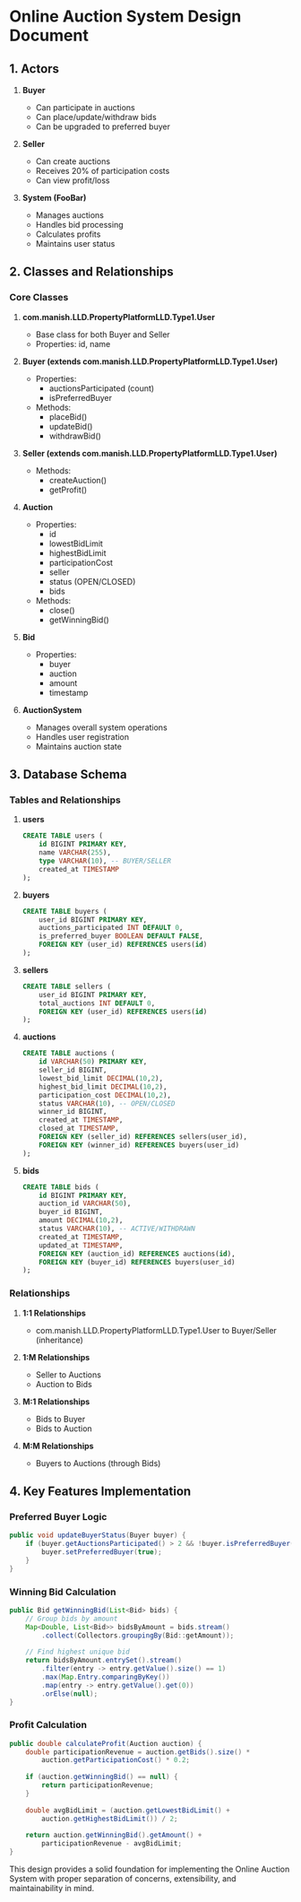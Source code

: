 # Online Auction System Design Document

## 1. Actors

1. **Buyer**
   - Can participate in auctions
   - Can place/update/withdraw bids
   - Can be upgraded to preferred buyer

2. **Seller**
   - Can create auctions
   - Receives 20% of participation costs
   - Can view profit/loss

3. **System (FooBar)**
   - Manages auctions
   - Handles bid processing
   - Calculates profits
   - Maintains user status

## 2. Classes and Relationships

### Core Classes

1. **com.manish.LLD.PropertyPlatformLLD.Type1.User**
   - Base class for both Buyer and Seller
   - Properties: id, name

2. **Buyer (extends com.manish.LLD.PropertyPlatformLLD.Type1.User)**
   - Properties:
     - auctionsParticipated (count)
     - isPreferredBuyer
   - Methods:
     - placeBid()
     - updateBid()
     - withdrawBid()

3. **Seller (extends com.manish.LLD.PropertyPlatformLLD.Type1.User)**
   - Methods:
     - createAuction()
     - getProfit()

4. **Auction**
   - Properties:
     - id
     - lowestBidLimit
     - highestBidLimit
     - participationCost
     - seller
     - status (OPEN/CLOSED)
     - bids
   - Methods:
     - close()
     - getWinningBid()

5. **Bid**
   - Properties:
     - buyer
     - auction
     - amount
     - timestamp

6. **AuctionSystem**
   - Manages overall system operations
   - Handles user registration
   - Maintains auction state

## 3. Database Schema

### Tables and Relationships

1. **users**
   ```sql
   CREATE TABLE users (
       id BIGINT PRIMARY KEY,
       name VARCHAR(255),
       type VARCHAR(10), -- BUYER/SELLER
       created_at TIMESTAMP
   );
   ```

2. **buyers**
   ```sql
   CREATE TABLE buyers (
       user_id BIGINT PRIMARY KEY,
       auctions_participated INT DEFAULT 0,
       is_preferred_buyer BOOLEAN DEFAULT FALSE,
       FOREIGN KEY (user_id) REFERENCES users(id)
   );
   ```

3. **sellers**
   ```sql
   CREATE TABLE sellers (
       user_id BIGINT PRIMARY KEY,
       total_auctions INT DEFAULT 0,
       FOREIGN KEY (user_id) REFERENCES users(id)
   );
   ```

4. **auctions**
   ```sql
   CREATE TABLE auctions (
       id VARCHAR(50) PRIMARY KEY,
       seller_id BIGINT,
       lowest_bid_limit DECIMAL(10,2),
       highest_bid_limit DECIMAL(10,2),
       participation_cost DECIMAL(10,2),
       status VARCHAR(10), -- OPEN/CLOSED
       winner_id BIGINT,
       created_at TIMESTAMP,
       closed_at TIMESTAMP,
       FOREIGN KEY (seller_id) REFERENCES sellers(user_id),
       FOREIGN KEY (winner_id) REFERENCES buyers(user_id)
   );
   ```

5. **bids**
   ```sql
   CREATE TABLE bids (
       id BIGINT PRIMARY KEY,
       auction_id VARCHAR(50),
       buyer_id BIGINT,
       amount DECIMAL(10,2),
       status VARCHAR(10), -- ACTIVE/WITHDRAWN
       created_at TIMESTAMP,
       updated_at TIMESTAMP,
       FOREIGN KEY (auction_id) REFERENCES auctions(id),
       FOREIGN KEY (buyer_id) REFERENCES buyers(user_id)
   );
   ```

### Relationships

1. **1:1 Relationships**
   - com.manish.LLD.PropertyPlatformLLD.Type1.User to Buyer/Seller (inheritance)

2. **1:M Relationships**
   - Seller to Auctions
   - Auction to Bids

3. **M:1 Relationships**
   - Bids to Buyer
   - Bids to Auction

4. **M:M Relationships**
   - Buyers to Auctions (through Bids)

## 4. Key Features Implementation

### Preferred Buyer Logic
```java
public void updateBuyerStatus(Buyer buyer) {
    if (buyer.getAuctionsParticipated() > 2 && !buyer.isPreferredBuyer()) {
        buyer.setPreferredBuyer(true);
    }
}
```

### Winning Bid Calculation
```java
public Bid getWinningBid(List<Bid> bids) {
    // Group bids by amount
    Map<Double, List<Bid>> bidsByAmount = bids.stream()
        .collect(Collectors.groupingBy(Bid::getAmount));
    
    // Find highest unique bid
    return bidsByAmount.entrySet().stream()
        .filter(entry -> entry.getValue().size() == 1)
        .max(Map.Entry.comparingByKey())
        .map(entry -> entry.getValue().get(0))
        .orElse(null);
}
```

### Profit Calculation
```java
public double calculateProfit(Auction auction) {
    double participationRevenue = auction.getBids().size() * 
        auction.getParticipationCost() * 0.2;
    
    if (auction.getWinningBid() == null) {
        return participationRevenue;
    }
    
    double avgBidLimit = (auction.getLowestBidLimit() + 
        auction.getHighestBidLimit()) / 2;
    
    return auction.getWinningBid().getAmount() + 
        participationRevenue - avgBidLimit;
}
```

This design provides a solid foundation for implementing the Online Auction System with proper separation of concerns, extensibility, and maintainability in mind.
